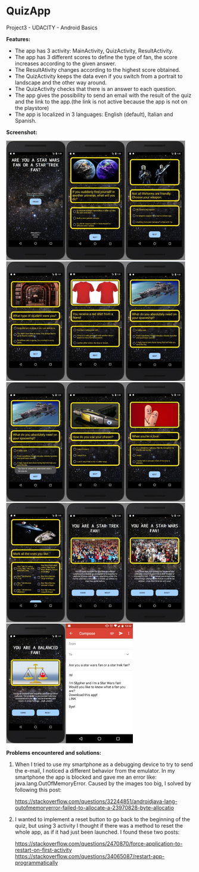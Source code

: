 # QuizApp
Project3 - UDACITY - Android Basics

<b>Features:</b>

<ul>
<li>The app has 3 activity: MainActivity, QuizActivity, ResultActivity.</li>
<li>The app has 3 different scores to define the type of fan, the score increases according to the given answer.</li>
<li>The ResultAtivity changes according to the highest score obtained.</li>
<li>The QuizActivity keeps the data even if you switch from a portrait to landscape and the other way around.</li>
<li>The QuizActivity checks that there is an answer to each question.</li>
<li>The app gives the possibility to send an email with the result of the quiz and the link to the app.(the link is not active because the app is not on the playstore)</li>
<li>The app is localized in 3 languages: English (default), Italian and Spanish.</li>
</ul>

<b>Screenshot:</b>

<img src="https://github.com/Slypher1/QuizApp/blob/master/screenshot/PJ3-1.JPG" width="160" height="320"><img src="https://github.com/Slypher1/QuizApp/blob/master/screenshot/PJ3-2.JPG" width="160" height="320"><img src="https://github.com/Slypher1/QuizApp/blob/master/screenshot/PJ3-3.JPG" width="160" height="320"><img src="https://github.com/Slypher1/QuizApp/blob/master/screenshot/PJ3-4.JPG" width="160" height="320"><img src="https://github.com/Slypher1/QuizApp/blob/master/screenshot/PJ3-5.JPG" width="160" height="320"><img src="https://github.com/Slypher1/QuizApp/blob/master/screenshot/PJ3-6.JPG" width="160" height="320"><img src="https://github.com/Slypher1/QuizApp/blob/master/screenshot/PJ3-6b.JPG" width="160" height="320"><img src="https://github.com/Slypher1/QuizApp/blob/master/screenshot/PJ3-7.JPG" width="160" height="320"><img src="https://github.com/Slypher1/QuizApp/blob/master/screenshot/PJ3-8.JPG" width="160" height="320"><img src="https://github.com/Slypher1/QuizApp/blob/master/screenshot/PJ3-9.JPG" width="160" height="320"><img src="https://github.com/Slypher1/QuizApp/blob/master/screenshot/PJ3-R1.JPG" width="160" height="320"><img src="https://github.com/Slypher1/QuizApp/blob/master/screenshot/PJ3-R2.JPG" width="160" height="320"><img src="https://github.com/Slypher1/QuizApp/blob/master/screenshot/PJ3-R3.JPG" width="160" height="320"><img src="https://github.com/Slypher1/QuizApp/blob/master/screenshot/mail.png" width="180" height="320">

<b>Problems encountered and solutions:</b>

<ol>
<li>When I tried to use my smartphone as a debugging device to try to send the e-mail, I noticed a different behavior from the emulator. In my smartphone the app is blocked and gave me an error like: java.lang.OutOfMemoryError. Caused by the images too big, I solved by following this post:

https://stackoverflow.com/questions/32244851/androidjava-lang-outofmemoryerror-failed-to-allocate-a-23970828-byte-allocatio</li>


<li>I wanted to implement a reset button to go back to the beginning of the quiz, but using 3 activity I thought if there was a method to reset the whole app, as if it had just been launched. I found these two posts:

https://stackoverflow.com/questions/2470870/force-application-to-restart-on-first-activity
https://stackoverflow.com/questions/34065087/restart-app-programmatically</li>
</ol>
